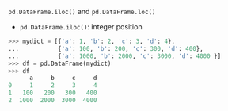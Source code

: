 ```pd.DataFrame.iloc()``` and ```pd.DataFrame.loc()```

- ```pd.DataFrame.iloc()```:
integer position

```python
>>> mydict = [{'a': 1, 'b': 2, 'c': 3, 'd': 4},
...           {'a': 100, 'b': 200, 'c': 300, 'd': 400},
...           {'a': 1000, 'b': 2000, 'c': 3000, 'd': 4000 }]
>>> df = pd.DataFrame(mydict)
>>> df
      a     b     c     d
0     1     2     3     4
1   100   200   300   400
2  1000  2000  3000  4000


```
